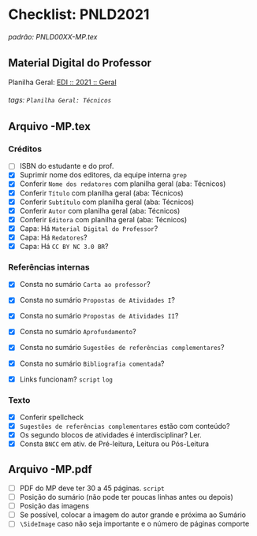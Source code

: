 # Checklist: PNLD2021

###### padrão: PNLD00XX-MP.tex

## Material Digital do Professor

Planilha Geral: [EDI :: 2021 :: Geral](https://docs.google.com/spreadsheets/d/1h7mPswvxidiKbSUMQb91VinhFlPQPDdHjJZs5d1uTa8/edit?usp=sharing)


###### tags: `Planilha Geral: Técnicos`

## Arquivo -MP.tex

### Créditos
- [ ] ISBN do estudante e do prof.
- [x] Suprimir nome dos editores, da equipe interna `grep`
- [x] Conferir `Nome dos redatores` com planilha geral (aba: Técnicos)
- [x] Conferir `Título` com planilha geral (aba: Técnicos)
- [x] Conferir `Subtítulo` com planilha geral (aba: Técnicos)
- [x] Conferir `Autor` com planilha geral (aba: Técnicos)
- [x] Conferir `Editora` com planilha geral (aba: Técnicos)
- [x] Capa: Há `Material Digital do Professor`?
- [x] Capa: Há `Redatores`?
- [x] Capa: Há `CC BY NC 3.0 BR`?

### Referências internas
- [x] Consta no sumário `Carta ao professor`?
- [x] Consta no sumário `Propostas de Atividades I`?
- [x] Consta no sumário `Propostas de Atividades II`?
- [x] Consta no sumário `Aprofundamento`?
- [x] Consta no sumário `Sugestões de referências complementares`?
- [x] Consta no sumário `Bibliografia comentada`?



- [x] Links funcionam? `script` `log`

### Texto
- [X] Conferir spellcheck
- [X] `Sugestões de referências complementares` estão com conteúdo? 
- [X] Os segundo blocos de atividades é interdisciplinar? Ler. 
- [X] Consta `BNCC` em ativ. de Pré-leitura, Leitura ou Pós-Leitura

## Arquivo -MP.pdf
- [ ] PDF do MP deve ter 30 a 45 páginas. `script`
- [ ] Posição do sumário (não pode ter poucas linhas antes ou depois)
- [ ] Posição das imagens
- [ ] Se possível, colocar a imagem do autor grande e próxima ao Sumário
- [ ] `\SideImage` caso não seja importante e o número de páginas comporte
